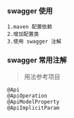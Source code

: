 ### swagger 使用
````
1.maven 配置依赖
2.增加配置类
3.使用 swagger 注解
````

### swagger 常用注解
> 用法参考项目
```
@Api
@ApiOperation
@ApiModelProperty
@ApiImplicitParam
```
